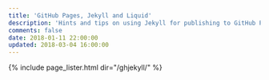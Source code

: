 ```yaml
---
title: 'GitHub Pages, Jekyll and Liquid'
description: 'Hints and tips on using Jekyll for publishing to GitHub Pages.'
comments: false
date: 2018-01-11 22:00:00
updated: 2018-03-04 16:00:00
---
```


{% include page_lister.html dir="/ghjekyll/" %}
